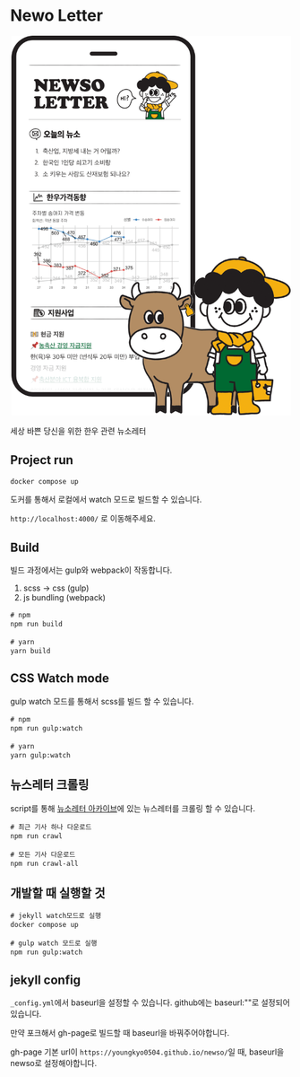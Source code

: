 # Newo Letter

<p align="center">
  <img width="500" height="677.37" src="/assets/images/subscription/img-main@3x.png">
</p>

세상 바쁜 당신을 위한 한우 관련 뉴소레터

## Project run

```shell
docker compose up
```

도커를 통해서 로컬에서 watch 모드로 빌드할 수 있습니다.

`http://localhost:4000/` 로 이동해주세요.

## Build

빌드 과정에서는 gulp와 webpack이 작동합니다.

1. scss -> css (gulp)
2. js bundling (webpack)

```shell
# npm
npm run build

# yarn
yarn build
```

## CSS Watch mode

gulp watch 모드를 통해서 scss를 빌드 할 수 있습니다.

```shell
# npm
npm run gulp:watch

# yarn
yarn gulp:watch
```

## 뉴스레터 크롤링

script를 통해 [뉴소레터 아카이브](https://page.stibee.com/archives/137513)에 있는 뉴스레터를 크롤링 할 수 있습니다.

```
# 최근 기사 하나 다운로드
npm run crawl

# 모든 기사 다운로드
npm run crawl-all
```

## 개발할 때 실행할 것

```shell
# jekyll watch모드로 실행
docker compose up

# gulp watch 모드로 실행
npm run gulp:watch
```

## jekyll config

`_config.yml`에서 baseurl을 설정할 수 있습니다. github에는 baseurl:""로 설정되어있습니다.

만약 포크해서 gh-page로 빌드할 때 baseurl을 바꿔주어야합니다.

gh-page 기본 url이 `https://youngkyo0504.github.io/newso/`일 때, baseurl을 newso로 설정해야합니다.

